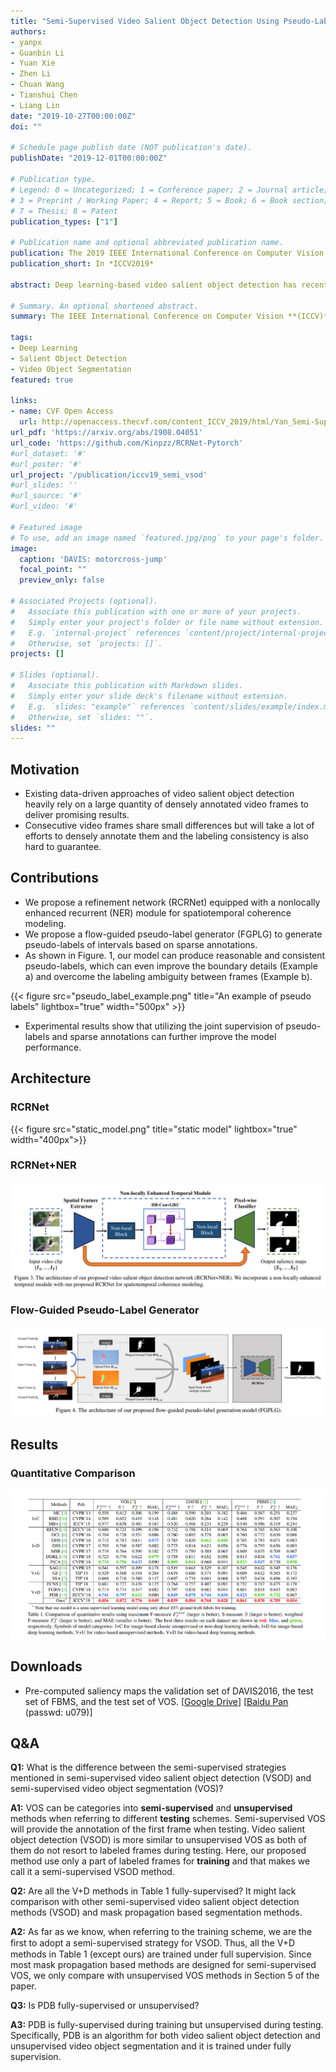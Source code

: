 ```yaml
---
title: "Semi-Supervised Video Salient Object Detection Using Pseudo-Labels"
authors:
- yanpx
- Guanbin Li
- Yuan Xie
- Zhen Li 
- Chuan Wang
- Tianshui Chen
- Liang Lin
date: "2019-10-27T00:00:00Z"
doi: ""

# Schedule page publish date (NOT publication's date).
publishDate: "2019-12-01T00:00:00Z"

# Publication type.
# Legend: 0 = Uncategorized; 1 = Conference paper; 2 = Journal article;
# 3 = Preprint / Working Paper; 4 = Report; 5 = Book; 6 = Book section;
# 7 = Thesis; 8 = Patent
publication_types: ["1"]

# Publication name and optional abbreviated publication name.
publication: The 2019 IEEE International Conference on Computer Vision
publication_short: In *ICCV2019*

abstract: Deep learning-based video salient object detection has recently achieved great success with its performance significantly outperforming any other unsupervised methods. However, existing data-driven approaches heavily rely on a large quantity of pixel-wise annotated video frames to deliver such promising results. In this paper, we address the semi-supervised video salient object detection task using pseudo-labels. Specifically, we present an effective video saliency detector that consists of a spatial refinement network and a spatiotemporal module. Based on the same refinement network and motion information in terms of optical flow, we further propose a novel method for generating pixel-level pseudo-labels from sparsely annotated frames. By utilizing the generated pseudo-labels together with a part of manual annotations, our video saliency detector learns spatial and temporal cues for both contrast inference and coherence enhancement, thus producing accurate saliency maps. Experimental results demonstrate that our proposed semi-supervised method even greatly outperforms all the state-of-the-art fully supervised methods across three public benchmarks of VOS, DAVIS, and FBMS.

# Summary. An optional shortened abstract.
summary: The IEEE International Conference on Computer Vision **(ICCV)**, 2019. **[CCF A]**

tags:
- Deep Learning
- Salient Object Detection
- Video Object Segmentation
featured: true

links:
- name: CVF Open Access
  url: http://openaccess.thecvf.com/content_ICCV_2019/html/Yan_Semi-Supervised_Video_Salient_Object_Detection_Using_Pseudo-Labels_ICCV_2019_paper.html
url_pdf: 'https://arxiv.org/abs/1908.04051'
url_code: 'https://github.com/Kinpzz/RCRNet-Pytorch'
#url_dataset: '#'
#url_poster: '#'
url_project: '/publication/iccv19_semi_vsod'
#url_slides: ''
#url_source: '#'
#url_video: '#'

# Featured image
# To use, add an image named `featured.jpg/png` to your page's folder. 
image:
  caption: 'DAVIS: motorcross-jump'
  focal_point: ""
  preview_only: false

# Associated Projects (optional).
#   Associate this publication with one or more of your projects.
#   Simply enter your project's folder or file name without extension.
#   E.g. `internal-project` references `content/project/internal-project/index.md`.
#   Otherwise, set `projects: []`.
projects: []

# Slides (optional).
#   Associate this publication with Markdown slides.
#   Simply enter your slide deck's filename without extension.
#   E.g. `slides: "example"` references `content/slides/example/index.md`.
#   Otherwise, set `slides: ""`.
slides: ""
---
```


## Motivation

- Existing data-driven approaches of video salient object detection heavily rely on a large quantity of densely annotated video frames to deliver promising results.
- Consecutive video frames share small differences but will take a lot of efforts to densely annotate them and the labeling consistency is also hard to guarantee. 

## Contributions

- We propose a refinement network (RCRNet) equipped with a nonlocally enhanced recurrent (NER) module for spatiotemporal coherence modeling. 
- We propose a flow-guided pseudo-label generator (FGPLG) to generate pseudo-labels of intervals based on sparse annotations.
- As shown in Figure. 1, our model can produce reasonable and consistent pseudo-labels, which can even improve the boundary details (Example a) and overcome the labeling ambiguity between frames (Example b).

{{< figure src="pseudo_label_example.png" title="An example of pseudo labels" lightbox="true" width="500px" >}}

- Experimental results show that utilizing the joint supervision of pseudo-labels and sparse annotations can further improve the model performance. 



## Architecture

### RCRNet

{{< figure src="static_model.png" title="static model" lightbox="true"  width="400px">}}

### RCRNet+NER

![video_model](video_model.png)

### Flow-Guided Pseudo-Label Generator

![pseudo_label_generator](pseudo_label_generator.png)

## Results

### Quantitative Comparison

![comp_video_sota](comp_video_sota.png)

## Downloads

- Pre-computed  saliency maps the validation set of DAVIS2016, the test set of FBMS, and the test set of VOS. [[Google Drive](https://drive.google.com/open?id=1feY3GdNBS-LUBt0UDWwpA3fl9yHI4Vxr)] [[Baidu Pan](https://pan.baidu.com/s/1oXBr9qxyF-8vvilvV5kcPg) (passwd: u079)]

## Q&A

**Q1:** What is the difference between the semi-supervised strategies mentioned in semi-supervised video salient object detection (VSOD) and semi-supervised video object segmentation (VOS)?

**A1:** VOS can be categories into **semi-supervised** and **unsupervised** methods when referring to different **testing** schemes. Semi-supervised VOS will provide the annotation of the first frame when testing. Video salient object detection (VSOD) is more similar to unsupervised VOS as both of them do not resort to labeled frames during testing. Here, our proposed method use only a part of labeled frames for **training** and that makes we call it a semi-supervised VSOD method.

**Q2:** Are all the V+D methods in Table 1 fully-supervised? It might lack comparison with other semi-supervised video salient object detection methods (VSOD) and mask propagation based segmentation methods.

**A2:** As far as we know, when referring to the training scheme, we are the ﬁrst to adopt a semi-supervised strategy for VSOD. Thus, all the V+D methods in Table 1 (except ours) are trained under full supervision. Since most mask propagation based methods are designed for semi-supervised VOS, we only compare with unsupervised VOS methods in Section 5 of the paper.

**Q3:** Is PDB fully-supervised or unsupervised?

**A3:** PDB is fully-supervised during training but unsupervised during testing. Specifically, PDB is an algorithm for both video salient object detection and unsupervised video object segmentation and it is trained under fully supervision.
